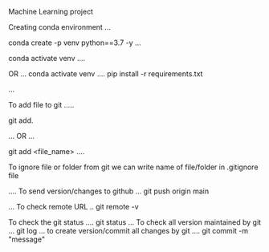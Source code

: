 Machine Learning project





Creating conda environment
...

conda create -p venv python==3.7 -y
...

conda activate venv
....

OR
...
conda activate venv
....
pip install -r requirements.txt

...

To add file to git
.....

git add.

...
OR
...

git add <file_name>
....

To ignore file or folder from git we can write name of file/folder in .gitignore file

....
To send version/changes to github
...
git push origin main

...
To check remote URL
..
git remote -v



To check the git status
....
git status
...
To check all version maintained by git
...
git log
...
to create version/commit all changes by git
....
git commit -m "message"

